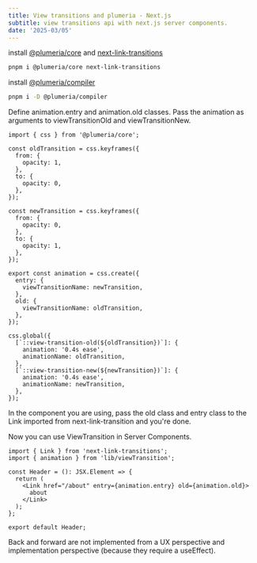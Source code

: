```yaml
---
title: View transitions and plumeria - Next.js
subtitle: view transitions api with next.js server components.
date: '2025-03/05'
---
```


install [@plumeria/core](https://plumeria.dev/docs/) and [next-link-transitions](https://www.npmjs.com/package/next-link-transitions/)

```sh
pnpm i @plumeria/core next-link-transitions
```

install [@plumeria/compiler](https://www.npmjs.com/package/@plumeria/compiler/)

```sh
pnpm i -D @plumeria/compiler
```

Define animation.entry and animation.old classes.
Pass the animation as arguments to viewTransitionOld and viewTransitionNew.

```tsx
import { css } from '@plumeria/core';

const oldTransition = css.keyframes({
  from: {
    opacity: 1,
  },
  to: {
    opacity: 0,
  },
});

const newTransition = css.keyframes({
  from: {
    opacity: 0,
  },
  to: {
    opacity: 1,
  },
});

export const animation = css.create({
  entry: {
    viewTransitionName: newTransition,
  },
  old: {
    viewTransitionName: oldTransition,
  },
});

css.global({
  [`::view-transition-old(${oldTransition})`]: {
    animation: '0.4s ease',
    animationName: oldTransition,
  },
  [`::view-transition-new(${newTransition})`]: {
    animation: '0.4s ease',
    animationName: newTransition,
  },
});
```

In the component you are using, pass the old class and entry class to the Link imported from next-link-transition and you're done.

Now you can use ViewTransition in Server Components.

```tsx
import { Link } from 'next-link-transitions';
import { animation } from 'lib/viewTransition';

const Header = (): JSX.Element => {
  return (
    <Link href="/about" entry={animation.entry} old={animation.old}>
      about
    </Link>
  );
};

export default Header;
```

Back and forward are not implemented from a UX perspective and implementation perspective (because they require a useEffect).
